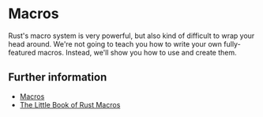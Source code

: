 # Macros

Rust's macro system is very powerful, but also kind of difficult to wrap your
head around. We're not going to teach you how to write your own fully-featured
macros. Instead, we'll show you how to use and create them.

## Further information

- [Macros](https://doc.rust-lang.org/book/ch19-06-macros.html)
- [The Little Book of Rust Macros](https://danielkeep.github.io/tlborm/book/index.html)
